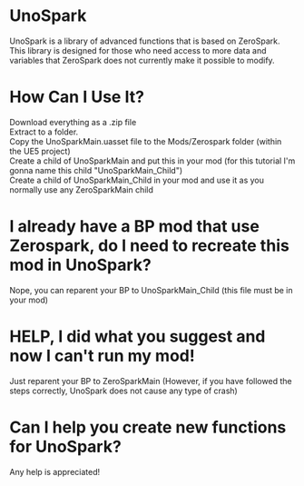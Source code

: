 # UnoSpark
UnoSpark is a library of advanced functions that is based on ZeroSpark. This library is designed for those who need access to more data and variables that ZeroSpark does not currently make it possible to modify.

# How Can I Use It?
Download everything as a .zip file\
Extract to a folder.\
Copy the UnoSparkMain.uasset file to the Mods/Zerospark folder (within the UE5 project)\
Create a child of UnoSparkMain and put this in your mod (for this tutorial I'm gonna name this child "UnoSparkMain_Child")\
Create a child of UnoSparkMain_Child in your mod and use it as you normally use any ZeroSparkMain child

# I already have a BP mod that use Zerospark, do I need to recreate this mod in UnoSpark?
Nope, you can reparent your BP to UnoSparkMain_Child (this file must be in your mod)

# HELP, I did what you suggest and now I can't run my mod!
Just reparent your BP to ZeroSparkMain (However, if you have followed the steps correctly, UnoSpark does not cause any type of crash)

# Can I help you create new functions for UnoSpark?
Any help is appreciated!
